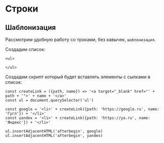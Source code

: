 # Строки
## Шаблонизация
Рассмотрим удобную работу со троками, без кавычек, `шаблонизация`.

Создадим список:

    <ul>
        
    </ul>

Создадим скрипт который будет вставлять элементы с сылками в список:

    const createLink = ({path, name}) => '<a target="_blank" href="' + path + '">' + name + '</a>'
    const ul = document.querySelector('ul')

    const google = '<li>' + createLink({path: 'https://google.ru', name: 'Гугл'}) + '</li>'
    const yandex = '<li>' + createLink({path: 'https://ya.ru', name: 'Яндекс'}) + '</li>'

    ul.insertAdjacentHTML('afterbegin', google)
    ul.insertAdjacentHTML('afterbegin', yandex)

